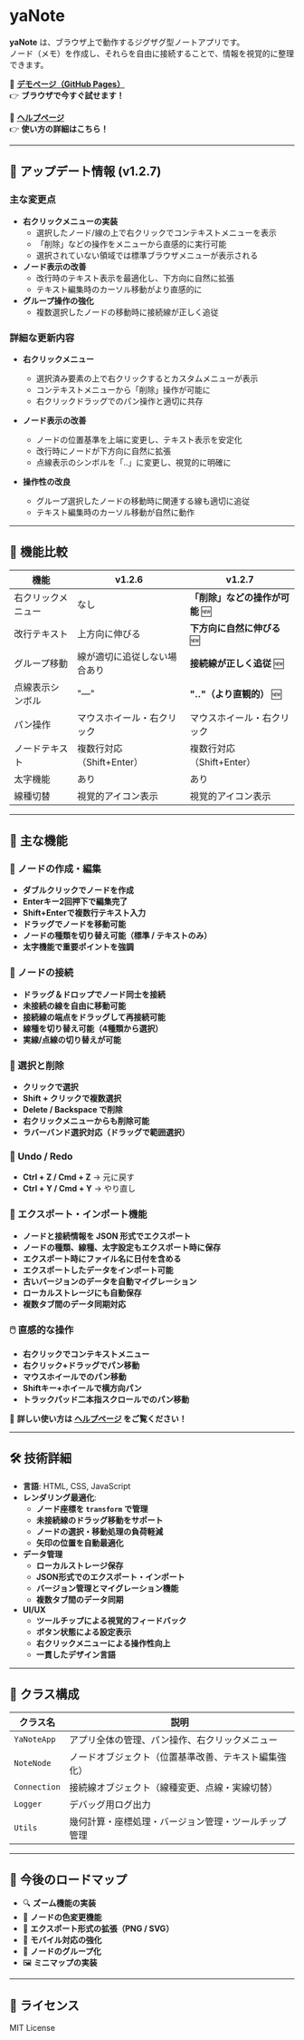 # yaNote

**yaNote** は、ブラウザ上で動作するジグザグ型ノートアプリです。  
ノード（メモ）を作成し、それらを自由に接続することで、情報を視覚的に整理できます。

📌 **[デモページ（GitHub Pages）](https://co-meeting.github.io/yaNote/)**  
👉 **ブラウザで今すぐ試せます！**  

📖 **[ヘルプページ](help.md)**  
👉 **使い方の詳細はこちら！**  

---

## 🚀 アップデート情報 (v1.2.7)

### 主な変更点
- **右クリックメニューの実装**
  - 選択したノード/線の上で右クリックでコンテキストメニューを表示
  - 「削除」などの操作をメニューから直感的に実行可能
  - 選択されていない領域では標準ブラウザメニューが表示される
- **ノード表示の改善**
  - 改行時のテキスト表示を最適化し、下方向に自然に拡張
  - テキスト編集時のカーソル移動がより直感的に
- **グループ操作の強化**
  - 複数選択したノードの移動時に接続線が正しく追従

### 詳細な更新内容
- **右クリックメニュー**
  - 選択済み要素の上で右クリックするとカスタムメニューが表示
  - コンテキストメニューから「削除」操作が可能に
  - 右クリックドラッグでのパン操作と適切に共存

- **ノード表示の改善**
  - ノードの位置基準を上端に変更し、テキスト表示を安定化
  - 改行時にノードが下方向に自然に拡張
  - 点線表示のシンボルを「‥」に変更し、視覚的に明確に

- **操作性の改良**
  - グループ選択したノードの移動時に関連する線も適切に追従
  - テキスト編集時のカーソル移動が自然に動作

---

## 📌 機能比較

| 機能 | v1.2.6 | v1.2.7 |
|------|------|------|
| 右クリックメニュー | なし | **「削除」などの操作が可能** 🆕 |
| 改行テキスト | 上方向に伸びる | **下方向に自然に伸びる** 🆕 |
| グループ移動 | 線が適切に追従しない場合あり | **接続線が正しく追従** 🆕 |
| 点線表示シンボル | "—" | **"‥"（より直観的）** 🆕 |
| パン操作 | マウスホイール・右クリック | マウスホイール・右クリック |
| ノードテキスト | 複数行対応（Shift+Enter） | 複数行対応（Shift+Enter） |
| 太字機能 | あり | あり |
| 線種切替 | 視覚的アイコン表示 | 視覚的アイコン表示 |

---

## 📌 主な機能

### 📝 ノードの作成・編集
- **ダブルクリックでノードを作成**
- **Enterキー2回押下で編集完了**
- **Shift+Enterで複数行テキスト入力**
- **ドラッグでノードを移動可能**
- **ノードの種類を切り替え可能（標準 / テキストのみ）**
- **太字機能で重要ポイントを強調**

### 📍 ノードの接続
- **ドラッグ＆ドロップでノード同士を接続**
- **未接続の線を自由に移動可能**
- **接続線の端点をドラッグして再接続可能**
- **線種を切り替え可能（4種類から選択）**
- **実線/点線の切り替えが可能**

### 🎯 選択と削除
- **クリックで選択**
- **Shift + クリックで複数選択**
- **Delete / Backspace で削除**
- **右クリックメニューからも削除可能**
- **ラバーバンド選択対応（ドラッグで範囲選択）**

### 🔄 Undo / Redo
- **Ctrl + Z / Cmd + Z** → 元に戻す
- **Ctrl + Y / Cmd + Y** → やり直し

### 🔀 エクスポート・インポート機能
- **ノードと接続情報を JSON 形式でエクスポート**
- **ノードの種類、線種、太字設定もエクスポート時に保存**
- **エクスポート時にファイル名に日付を含める**
- **エクスポートしたデータをインポート可能**
- **古いバージョンのデータを自動マイグレーション**
- **ローカルストレージにも自動保存**
- **複数タブ間のデータ同期対応**

### 🖱️ 直感的な操作
- **右クリックでコンテキストメニュー**
- **右クリック+ドラッグでパン移動**
- **マウスホイールでのパン移動**
- **Shiftキー+ホイールで横方向パン**
- **トラックパッド二本指スクロールでのパン移動**

📖 **詳しい使い方は [ヘルプページ](help.md) をご覧ください！**

---

## 🛠 技術詳細

- **言語**: HTML, CSS, JavaScript
- **レンダリング最適化**:
  - **ノード座標を `transform` で管理**
  - **未接続線のドラッグ移動をサポート**
  - **ノードの選択・移動処理の負荷軽減**
  - **矢印の位置を自動最適化**
- **データ管理**
  - **ローカルストレージ保存**
  - **JSON形式でのエクスポート・インポート**
  - **バージョン管理とマイグレーション機能**
  - **複数タブ間のデータ同期**
- **UI/UX**
  - **ツールチップによる視覚的フィードバック**
  - **ボタン状態による設定表示**
  - **右クリックメニューによる操作性向上**
  - **一貫したデザイン言語**

---

## 🔧 クラス構成

| クラス名        | 説明 |
|---------------|----------------|
| `YaNoteApp`   | アプリ全体の管理、パン操作、右クリックメニュー |
| `NoteNode`    | ノードオブジェクト（位置基準改善、テキスト編集強化） |
| `Connection`  | 接続線オブジェクト（線種変更、点線・実線切替） |
| `Logger`      | デバッグ用ログ出力 |
| `Utils`       | 幾何計算・座標処理・バージョン管理・ツールチップ管理 |

---

## 🚀 今後のロードマップ

- 🔍 **ズーム機能の実装**
- 🎨 **ノードの色変更機能**
- 📂 **エクスポート形式の拡張（PNG / SVG）**
- 📱 **モバイル対応の強化**
- 🔀 **ノードのグループ化**
- 🖼 **ミニマップの実装**

---

## 📜 ライセンス

MIT License

